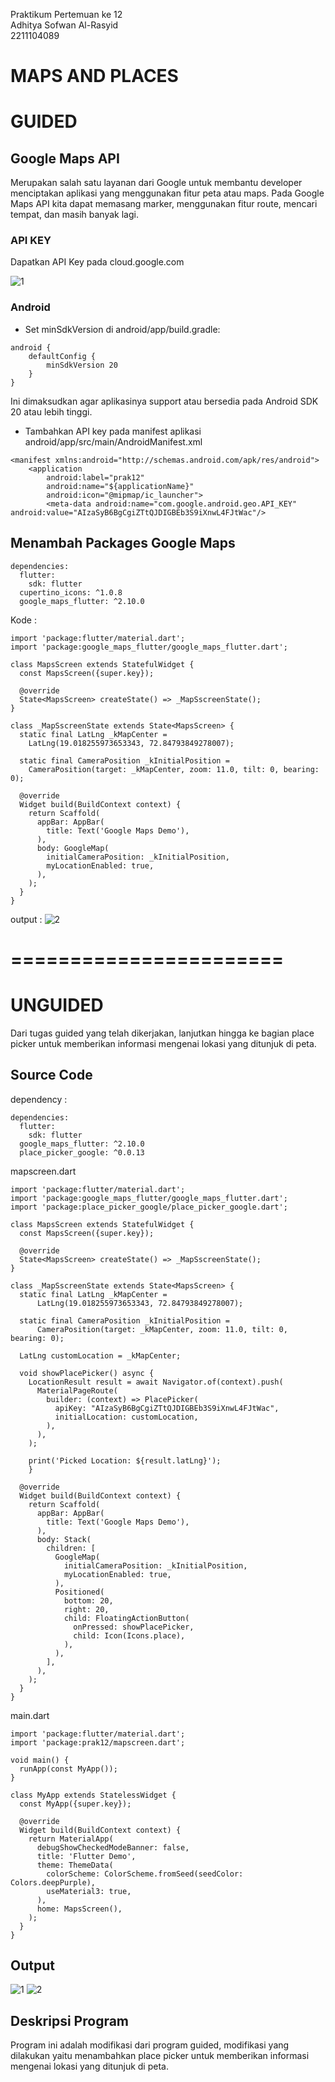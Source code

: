 Praktikum Pertemuan ke 12 <br>
Adhitya Sofwan Al-Rasyid <br>
2211104089
# **MAPS AND PLACES**

# GUIDED

## Google Maps API

Merupakan salah satu layanan dari Google untuk membantu developer menciptakan aplikasi yang menggunakan fitur peta atau maps. Pada Google Maps API kita dapat memasang marker, menggunakan fitur route, mencari tempat, dan masih banyak lagi.

### API KEY
Dapatkan API Key pada cloud.google.com

![1](GUIDED/Dok/1.png)

### Android
- Set minSdkVersion di android/app/build.gradle:
```
android {
    defaultConfig {
        minSdkVersion 20
    }
}
```
Ini dimaksudkan agar aplikasinya support atau bersedia pada Android SDK 20 atau lebih tinggi.

- Tambahkan API key pada manifest aplikasi 
android/app/src/main/AndroidManifest.xml
```
<manifest xmlns:android="http://schemas.android.com/apk/res/android">
    <application
        android:label="prak12"
        android:name="${applicationName}"
        android:icon="@mipmap/ic_launcher">
        <meta-data android:name="com.google.android.geo.API_KEY" android:value="AIzaSyB6BgCgiZTtQJDIGBEb3S9iXnwL4FJtWac"/> 
```

## Menambah Packages Google Maps

```
dependencies:
  flutter:
    sdk: flutter
  cupertino_icons: ^1.0.8
  google_maps_flutter: ^2.10.0
```

Kode :
```
import 'package:flutter/material.dart';
import 'package:google_maps_flutter/google_maps_flutter.dart';

class MapsScreen extends StatefulWidget {
  const MapsScreen({super.key});

  @override
  State<MapsScreen> createState() => _MapSscreenState();
}

class _MapSscreenState extends State<MapsScreen> {
  static final LatLng _kMapCenter =
    LatLng(19.018255973653343, 72.84793849278007);

  static final CameraPosition _kInitialPosition =
    CameraPosition(target: _kMapCenter, zoom: 11.0, tilt: 0, bearing: 0);

  @override
  Widget build(BuildContext context) {
    return Scaffold(
      appBar: AppBar(
        title: Text('Google Maps Demo'),
      ),
      body: GoogleMap(
        initialCameraPosition: _kInitialPosition,
        myLocationEnabled: true,
      ),
    );
  }
}
```

output :
![2](GUIDED/Dok/2.png)



# =======================

# UNGUIDED

Dari tugas guided yang telah dikerjakan, lanjutkan hingga ke bagian place picker untuk memberikan informasi mengenai lokasi yang ditunjuk di peta.

## Source Code

dependency :
```
dependencies:
  flutter:
    sdk: flutter
  google_maps_flutter: ^2.10.0
  place_picker_google: ^0.0.13
```

mapscreen.dart
```
import 'package:flutter/material.dart';
import 'package:google_maps_flutter/google_maps_flutter.dart';
import 'package:place_picker_google/place_picker_google.dart';

class MapsScreen extends StatefulWidget {
  const MapsScreen({super.key});

  @override
  State<MapsScreen> createState() => _MapSscreenState();
}

class _MapSscreenState extends State<MapsScreen> {
  static final LatLng _kMapCenter =
      LatLng(19.018255973653343, 72.84793849278007);

  static final CameraPosition _kInitialPosition =
      CameraPosition(target: _kMapCenter, zoom: 11.0, tilt: 0, bearing: 0);

  LatLng customLocation = _kMapCenter;

  void showPlacePicker() async {
    LocationResult result = await Navigator.of(context).push(
      MaterialPageRoute(
        builder: (context) => PlacePicker(
          apiKey: "AIzaSyB6BgCgiZTtQJDIGBEb3S9iXnwL4FJtWac",
          initialLocation: customLocation,
        ),
      ),
    );
    
    print('Picked Location: ${result.latLng}');
    }

  @override
  Widget build(BuildContext context) {
    return Scaffold(
      appBar: AppBar(
        title: Text('Google Maps Demo'),
      ),
      body: Stack(
        children: [
          GoogleMap(
            initialCameraPosition: _kInitialPosition,
            myLocationEnabled: true,
          ),
          Positioned(
            bottom: 20,
            right: 20,
            child: FloatingActionButton(
              onPressed: showPlacePicker,
              child: Icon(Icons.place),
            ),
          ),
        ],
      ),
    );
  }
}

```

main.dart
```
import 'package:flutter/material.dart';
import 'package:prak12/mapscreen.dart';

void main() {
  runApp(const MyApp());
}

class MyApp extends StatelessWidget {
  const MyApp({super.key});

  @override
  Widget build(BuildContext context) {
    return MaterialApp(
      debugShowCheckedModeBanner: false,
      title: 'Flutter Demo',
      theme: ThemeData(
        colorScheme: ColorScheme.fromSeed(seedColor: Colors.deepPurple),
        useMaterial3: true,
      ),
      home: MapsScreen(),
    );
  }
}
```

## Output

![1](UNGUIDED/Dok/1.png)
![2](UNGUIDED/Dok/2.png)

## Deskripsi Program

Program ini adalah modifikasi dari program guided, modifikasi yang dilakukan yaitu menambahkan place picker untuk memberikan informasi mengenai lokasi yang ditunjuk di peta.
